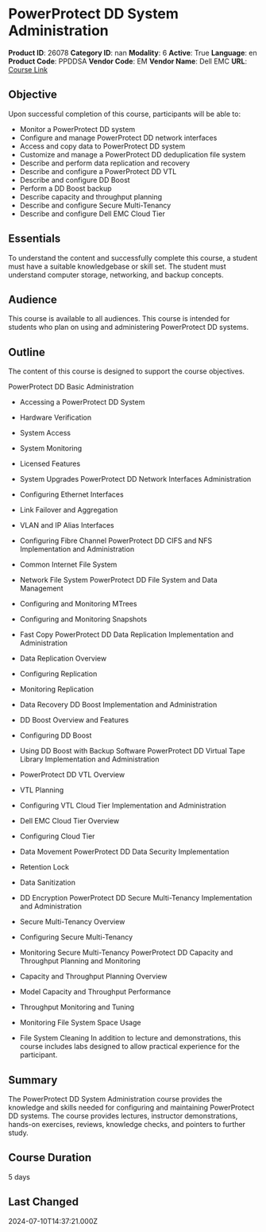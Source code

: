 # PowerProtect DD System Administration

**Product ID**: 26078
**Category ID**: nan
**Modality**: 6
**Active**: True
**Language**: en
**Product Code**: PPDDSA
**Vendor Code**: EM
**Vendor Name**: Dell EMC
**URL**: [Course Link](https://www.fastlaneus.com/course/emc-ppddsa)

## Objective
Upon successful completion of this course, participants will be able to:


- Monitor a PowerProtect DD system
- Configure and manage PowerProtect DD network interfaces
- Access and copy data to PowerProtect DD system
- Customize and manage a PowerProtect DD deduplication file system
- Describe and perform data replication and recovery
- Describe and configure a PowerProtect DD VTL
- Describe and configure DD Boost
- Perform a DD Boost backup
- Describe capacity and throughput planning
- Describe and configure Secure Multi-Tenancy
- Describe and configure Dell EMC Cloud Tier

## Essentials
To understand the content and successfully complete this course, a student must have a suitable knowledgebase or skill set. The student must understand computer storage, networking, and backup concepts.

## Audience
This course is available to all audiences. This course is intended for students who plan on using and administering PowerProtect DD systems.

## Outline
The content of this course is designed to support the course objectives.

PowerProtect DD Basic Administration


- Accessing a PowerProtect DD System
- Hardware Verification
- System Access
- System Monitoring
- Licensed Features
- System Upgrades
PowerProtect DD Network Interfaces Administration


- Configuring Ethernet Interfaces
- Link Failover and Aggregation
- VLAN and IP Alias Interfaces
- Configuring Fibre Channel
PowerProtect DD CIFS and NFS Implementation and Administration


- Common Internet File System
- Network File System
PowerProtect DD File System and Data Management


- Configuring and Monitoring MTrees
- Configuring and Monitoring Snapshots
- Fast Copy
PowerProtect DD Data Replication Implementation and Administration


- Data Replication Overview
- Configuring Replication
- Monitoring Replication
- Data Recovery
DD Boost Implementation and Administration


- DD Boost Overview and Features
- Configuring DD Boost
- Using DD Boost with Backup Software
PowerProtect DD Virtual Tape Library Implementation and Administration


- PowerProtect DD VTL Overview
- VTL Planning
- Configuring VTL
Cloud Tier Implementation and Administration


- Dell EMC Cloud Tier Overview
- Configuring Cloud Tier
- Data Movement
PowerProtect DD Data Security Implementation


- Retention Lock
- Data Sanitization
- DD Encryption
PowerProtect DD Secure Multi-Tenancy Implementation and Administration


- Secure Multi-Tenancy Overview
- Configuring Secure Multi-Tenancy
- Monitoring Secure Multi-Tenancy
PowerProtect DD Capacity and Throughput Planning and Monitoring


- Capacity and Throughput Planning Overview
- Model Capacity and Throughput Performance
- Throughput Monitoring and Tuning
- Monitoring File System Space Usage
- File System Cleaning
In addition to lecture and demonstrations, this course includes labs designed to allow practical experience for the participant.

## Summary
The PowerProtect DD System Administration course provides the knowledge and skills needed for configuring and maintaining PowerProtect DD systems. The course provides lectures, instructor demonstrations, hands-on exercises, reviews, knowledge checks, and pointers to further study.

## Course Duration
5 days

## Last Changed
2024-07-10T14:37:21.000Z
